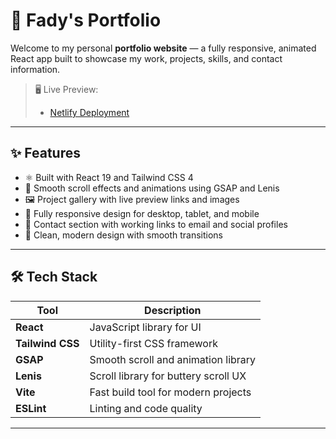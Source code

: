 # 💼 Fady's Portfolio

Welcome to my personal **portfolio website** — a fully responsive, animated React app built to showcase my work, projects, skills, and contact information.

> 🖥️ Live Preview:
>
> - [Netlify Deployment](https://fadyportfoli.netlify.app/)

---

## ✨ Features

- ⚛️ Built with React 19 and Tailwind CSS 4
- 🎨 Smooth scroll effects and animations using GSAP and Lenis
- 🖼️ Project gallery with live preview links and images
- 📱 Fully responsive design for desktop, tablet, and mobile
- 🔗 Contact section with working links to email and social profiles
- 🌙 Clean, modern design with smooth transitions

---

## 🛠️ Tech Stack

| Tool               | Description                          |
|--------------------|--------------------------------------|
| **React**          | JavaScript library for UI            |
| **Tailwind CSS**   | Utility-first CSS framework          |
| **GSAP**           | Smooth scroll and animation library  |
| **Lenis**          | Scroll library for buttery scroll UX |
| **Vite**           | Fast build tool for modern projects  |
| **ESLint**         | Linting and code quality             |

---
